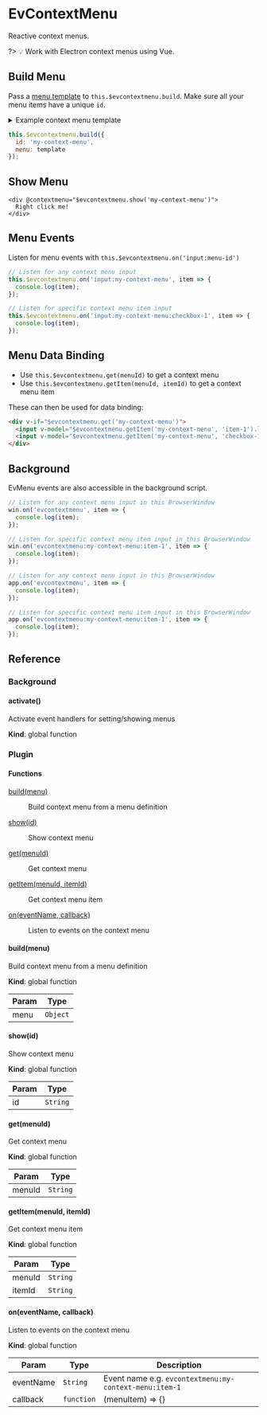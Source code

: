 # EvContextMenu

Reactive context menus.

?> 💡 Work with Electron context menus using Vue.

## Build Menu

Pass a [menu template](https://www.electronjs.org/docs/api/menu#main-process) to `this.$evcontextmenu.build`. Make sure all your menu items have a unique `id`.

<details>
  <summary>Example context menu template</summary>

```js
let template = [
  {
    id: 'item-1',
    label: 'Plain'
  },
  { type: 'separator' },
  {
    id: 'checkbox-1',
    label: 'Checkbox',
    type: 'checkbox',
    checked: true
  },
  { type: 'separator' },
  {
    id: 'radio-1',
    label: 'Radio A',
    type: 'radio',
    checked: true
  },
  {
    id: 'radio-2',
    label: 'Radio B',
    type: 'radio',
    // All radio items need a `checked` property,
    // even if false.
    checked: false
  },
  {
    id: 'radio-3',
    label: 'Radio C',
    type: 'radio',
    checked: false
  }
]
```
</details>

```js
this.$evcontextmenu.build({
  id: 'my-context-menu',
  menu: template
});
```

## Show Menu

```vue
<div @contextmenu="$evcontextmenu.show('my-context-menu')">
  Right click me!
</div>
```

## Menu Events

Listen for menu events with `this.$evcontextmenu.on('input:menu-id')`

```js
// Listen for any context menu input
this.$evcontextmenu.on('input:my-context-menu', item => {
  console.log(item);
});

// Listen for specific context menu item input
this.$evcontextmenu.on('input:my-context-menu:checkbox-1', item => {
  console.log(item);
});
```

## Menu Data Binding

- Use `this.$evcontextmenu.get(menuId)` to get a context menu
- Use `this.$evcontextmenu.getItem(menuId, itemId)` to get a context menu item

These can then be used for data binding:

```html
<div v-if="$evcontextmenu.get('my-context-menu')">
  <input v-model="$evcontextmenu.getItem('my-context-menu', 'item-1').label">
  <input v-model="$evcontextmenu.getItem('my-context-menu', 'checkbox-1').checked" type="checkbox">
</div>
```

## Background

EvMenu events are also accessible in the background script.

```js
// Listen for any context menu input in this BrowserWindow
win.on('evcontextmenu', item => {
  console.log(item);
});

// Listen for specific context menu item input in this BrowserWindow
win.on('evcontextmenu:my-context-menu:item-1', item => {
  console.log(item);
});
```

```js
// Listen for any context menu input in this BrowserWindow
app.on('evcontextmenu', item => {
  console.log(item);
});

// Listen for specific context menu item input in this BrowserWindow
app.on('evcontextmenu:my-context-menu:item-1', item => {
  console.log(item);
});
```




## Reference
### Background

<a name="activate"></a>

#### activate()
Activate event handlers for setting/showing menus

**Kind**: global function  


### Plugin

#### Functions

<dl>
<dt><a href="#build">build(menu)</a></dt>
<dd><p>Build context menu from a menu definition</p>
</dd>
<dt><a href="#show">show(id)</a></dt>
<dd><p>Show context menu</p>
</dd>
<dt><a href="#get">get(menuId)</a></dt>
<dd><p>Get context menu</p>
</dd>
<dt><a href="#getItem">getItem(menuId, itemId)</a></dt>
<dd><p>Get context menu item</p>
</dd>
<dt><a href="#on">on(eventName, callback)</a></dt>
<dd><p>Listen to events on the context menu</p>
</dd>
</dl>

<a name="build"></a>

#### build(menu)
Build context menu from a menu definition

**Kind**: global function  

| Param | Type |
| --- | --- |
| menu | <code>Object</code> | 

<a name="show"></a>

#### show(id)
Show context menu

**Kind**: global function  

| Param | Type |
| --- | --- |
| id | <code>String</code> | 

<a name="get"></a>

#### get(menuId)
Get context menu

**Kind**: global function  

| Param | Type |
| --- | --- |
| menuId | <code>String</code> | 

<a name="getItem"></a>

#### getItem(menuId, itemId)
Get context menu item

**Kind**: global function  

| Param | Type |
| --- | --- |
| menuId | <code>String</code> | 
| itemId | <code>String</code> | 

<a name="on"></a>

#### on(eventName, callback)
Listen to events on the context menu

**Kind**: global function  

| Param | Type | Description |
| --- | --- | --- |
| eventName | <code>String</code> | Event name e.g. `evcontextmenu:my-context-menu:item-1` |
| callback | <code>function</code> | (menuItem) => {} |

